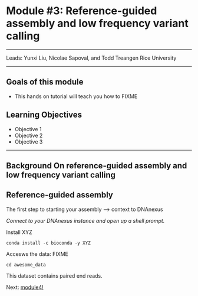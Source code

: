 
#  Module #3: Reference-guided assembly and low frequency variant calling

***
Leads: Yunxi Liu, Nicolae Sapoval, and Todd Treangen 
Rice University
***

## Goals of this module
* This hands on tutorial will teach you how to FIXME

## Learning Objectives
* Objective 1
* Objective 2
* Objective 3

***

## Background On reference-guided assembly and low frequency variant calling

## Reference-guided assembly

The first step to starting your assembly --> context to DNAnexus

*Connect to your DNAnexus instance and open up a shell prompt.*

Install XYZ
```
conda install -c bioconda -y XYZ
```

Accesws the data: FIXME
```
cd awesome_data

```
This dataset contains paired end reads. 

Next: [module4!](module4.rst)

